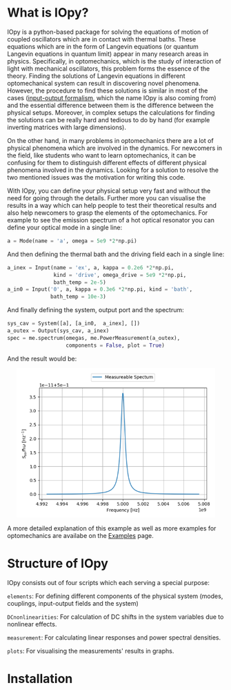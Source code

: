 # What is IOpy?

IOpy is a python-based package for solving the equations of motion of coupled oscillators which are in contact with thermal baths. These equations which are in the form of Langevin equations (or quantum Langevin equations in quantum limit) appear in many research areas in physics. Specifically, in optomechanics, which is the study of interaction of light with mechanical oscillators, this problem forms the essence of the theory. Finding the solutions of Langevin equations in different optomechanical system can result in discovering novel phenomena. However, the procedure to find these solutions is similar in most of the cases ([input-output formalism](http://127.0.0.1:8000/theory/#input-output-formalism), which the name IOpy is also coming from) and the essential difference between them is the difference between the physical setups. Moreover, in complex setups the calculations for finding the solutions can be really hard and tedious to do by hand (for example inverting matrices with large dimensions).

On the other hand, in many problems in optomechanics there are a lot of physical phenomena which are involved in the dynamics. For newcomers in the field, like students who want to learn optomechanics, it can be confusing for them to distinguish different effects of different physical phenomena involved in the dynamics. Looking for a solution to resolve the two mentioned issues was the motivation for writing this code.

With IOpy, you can define your physical setup very fast and without the need for going through the details. Further more you can visualise the results in a way which can help people to test their theoretical results and also help newcomers to grasp the elements of the optomechanics. For example to see the emission spectrum of a hot optical resonator you can define your optical mode in a single line:

```python
a = Mode(name = 'a', omega = 5e9 *2*np.pi)
```

And then defining the thermal bath and the driving field each in a single line:

```python
a_inex = Input(name = 'ex', a, kappa = 0.2e6 *2*np.pi,
               kind = 'drive', omega_drive = 5e9 *2*np.pi,
               bath_temp = 2e-5)
a_in0 = Input('0', a, kappa = 0.3e6 *2*np.pi, kind = 'bath',
              bath_temp = 10e-3)
```

And finally defining the system, output port and the spectrum:

```python
sys_cav = System([a], [a_in0,  a_inex], [])
a_outex = Output(sys_cav, a_inex)
spec = me.spectrum(omegas, me.PowerMeasurement(a_outex),
                   components = False, plot = True)
```
And the result would be:
<!--
![Simple Cavity Spectrum](Simple Cavity/simple_cavity_spectrum.png){width=460 .center}
\begin{figure}[!h]
\caption{Simple cavity output spectrum}
\end{figure}
-->
<p align="center">
  <img width="460" src="\Simple Cavity\simple_cavity_spectrum.png">
</p>


A more detailed explanation of this example as well as more examples for optomechanics are availabe on the [Examples](http://127.0.0.1:8000/Examples/) page.

# Structure of IOpy
IOpy consists out of four scripts which each serving a special purpose:

`elements`: For defining different components of the physical system (modes, couplings, input-output fields and the system)

`DCnonlinearities`: For calculation of DC shifts in the system variables due to nonlinear effects.

`measurement`: For calculating linear responses and power spectral densities.

`plots`: For visualising the measurements' results in graphs.

# Installation

<!--
## Comments of Nick
In general I would try to make a story around these two usecases.
IOpy aims for:
* testing and visulizing of theorectical models 
* being an educational tool to learn about the classical effects in optomechanics 
As an eyecatcher, it maybe makes sense to show a very short example of IOpy on the about page. (You can use the simple cavity example. But don't add a lot of explanation. This you will do in the examples section)
Usually people (including me =) ) that want to use the software for the first time, just look at the first page to start.
Also try to make a short comment about the structure of IOpy. What are the important files? And link to the section that gives a more detailed description.
At the end you should have some links to installation and further examples.
Installation:
git pull
and also name all the packages that have to installed to use iopy:
numpy, scipy, matplotlib (These are all the classics)
-->